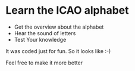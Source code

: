 # Learn the ICAO alphabet

* Get the overview about the alphabet
* Hear the sound of letters
* Test Your knowledge


It was coded just for fun. So it looks like :-)

Feel free to make it more better
